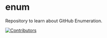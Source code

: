 # enum
Repository to learn about GitHub Enumeration.










































































































































































































































































































[![Contributors](https://img.shields.io/badge/Contributors-3-brightgreen)](https://github.com/EurydiceCorp/enum/graphs/contributors)
